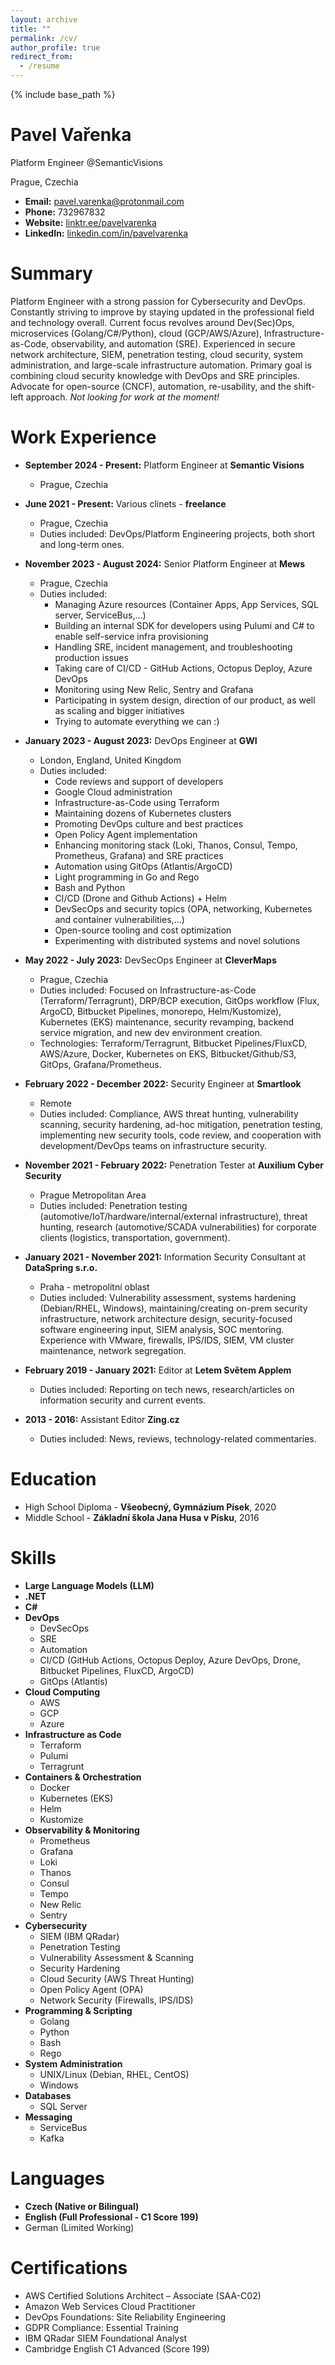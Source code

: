 ```yaml
---
layout: archive
title: ""
permalink: /cv/
author_profile: true
redirect_from:
  - /resume
---
```


{% include base_path %}

# Pavel Vařenka
Platform Engineer @SemanticVisions  

Prague, Czechia

*   **Email:** pavel.varenka@protonmail.com
*   **Phone:** 732967832
*   **Website:** [linktr.ee/pavelvarenka](https://linktr.ee/pavelvarenka)
*   **LinkedIn:** [linkedin.com/in/pavelvarenka](https://www.linkedin.com/in/pavelvarenka)

Summary
======
Platform Engineer with a strong passion for Cybersecurity and DevOps. Constantly striving to improve by staying updated in the professional field and technology overall. Current focus revolves around Dev(Sec)Ops, microservices (Golang/C#/Python), cloud (GCP/AWS/Azure), Infrastructure-as-Code, observability, and automation (SRE). Experienced in secure network architecture, SIEM, penetration testing, cloud security, system administration, and large-scale infrastructure automation. Primary goal is combining cloud security knowledge with DevOps and SRE principles. Advocate for open-source (CNCF), automation, re-usability, and the shift-left approach. *Not looking for work at the moment!*

Work Experience
======
*   **September 2024 - Present:** Platform Engineer at **Semantic Visions**
    *   Prague, Czechia

*   **June 2021 - Present:** Various clinets - **freelance**
    *   Prague, Czechia
    *   Duties included: DevOps/Platform Engineering projects, both short and long-term ones.

*   **November 2023 - August 2024:** Senior Platform Engineer at **Mews**
    *   Prague, Czechia
    *   Duties included:
        *   Managing Azure resources (Container Apps, App Services, SQL server, ServiceBus,...)
        *   Building an internal SDK for developers using Pulumi and C# to enable self-service infra provisioning
        *   Handling SRE, incident management, and troubleshooting production issues
        *   Taking care of CI/CD - GitHub Actions, Octopus Deploy, Azure DevOps
        *   Monitoring using New Relic, Sentry and Grafana
        *   Participating in system design, direction of our product, as well as scaling and bigger initiatives
        *   Trying to automate everything we can :)

*   **January 2023 - August 2023:** DevOps Engineer at **GWI**
    *   London, England, United Kingdom
    *   Duties included:
        *   Code reviews and support of developers
        *   Google Cloud administration
        *   Infrastructure-as-Code using Terraform
        *   Maintaining dozens of Kubernetes clusters
        *   Promoting DevOps culture and best practices
        *   Open Policy Agent implementation
        *   Enhancing monitoring stack (Loki, Thanos, Consul, Tempo, Prometheus, Grafana) and SRE practices
        *   Automation using GitOps (Atlantis/ArgoCD)
        *   Light programming in Go and Rego
        *   Bash and Python
        *   CI/CD (Drone and Github Actions) + Helm
        *   DevSecOps and security topics (OPA, networking, Kubernetes and container vulnerabilities,...)
        *   Open-source tooling and cost optimization
        *   Experimenting with distributed systems and novel solutions

*   **May 2022 - July 2023:** DevSecOps Engineer at **CleverMaps**
    *   Prague, Czechia
    *   Duties included: Focused on Infrastructure-as-Code (Terraform/Terragrunt), DRP/BCP execution, GitOps workflow (Flux, ArgoCD, Bitbucket Pipelines, monorepo, Helm/Kustomize), Kubernetes (EKS) maintenance, security revamping, backend service migration, and new dev environment creation.
    *   Technologies: Terraform/Terragrunt, Bitbucket Pipelines/FluxCD, AWS/Azure, Docker, Kubernetes on EKS, Bitbucket/Github/S3, GitOps, Grafana/Prometheus.

*   **February 2022 - December 2022:** Security Engineer at **Smartlook**
    *   Remote
    *   Duties included: Compliance, AWS threat hunting, vulnerability scanning, security hardening, ad-hoc mitigation, penetration testing, implementing new security tools, code review, and cooperation with development/DevOps teams on infrastructure security.

*   **November 2021 - February 2022:** Penetration Tester at **Auxilium Cyber Security**
    *   Prague Metropolitan Area
    *   Duties included: Penetration testing (automotive/IoT/hardware/internal/external infrastructure), threat hunting, research (automotive/SCADA vulnerabilities) for corporate clients (logistics, transportation, government).

*   **January 2021 - November 2021:** Information Security Consultant at **DataSpring s.r.o.**
    *   Praha - metropolitní oblast
    *   Duties included: Vulnerability assessment, systems hardening (Debian/RHEL, Windows), maintaining/creating on-prem security infrastructure, network architecture design, security-focused software engineering input, SIEM analysis, SOC mentoring. Experience with VMware, firewalls, IPS/IDS, SIEM, VM cluster maintenance, network segregation.

*   **February 2019 - January 2021:** Editor at **Letem Světem Applem**
    *   Duties included: Reporting on tech news, research/articles on information security and current events.

*   **2013 - 2016:** Assistant Editor **Zing.cz**
    *   Duties included: News, reviews, technology-related commentaries.

Education
======
*   High School Diploma - **Všeobecný, Gymnázium Písek**, 2020
*   Middle School - **Základní škola Jana Husa v Písku**, 2016

Skills
======
*   **Large Language Models (LLM)**
*   **.NET**
*   **C#**
*   **DevOps**
    *   DevSecOps
    *   SRE
    *   Automation
    *   CI/CD (GitHub Actions, Octopus Deploy, Azure DevOps, Drone, Bitbucket Pipelines, FluxCD, ArgoCD)
    *   GitOps (Atlantis)
*   **Cloud Computing**
    *   AWS
    *   GCP
    *   Azure
*   **Infrastructure as Code**
    *   Terraform
    *   Pulumi
    *   Terragrunt
*   **Containers & Orchestration**
    *   Docker
    *   Kubernetes (EKS)
    *   Helm
    *   Kustomize
*   **Observability & Monitoring**
    *   Prometheus
    *   Grafana
    *   Loki
    *   Thanos
    *   Consul
    *   Tempo
    *   New Relic
    *   Sentry
*   **Cybersecurity**
    *   SIEM (IBM QRadar)
    *   Penetration Testing
    *   Vulnerability Assessment & Scanning
    *   Security Hardening
    *   Cloud Security (AWS Threat Hunting)
    *   Open Policy Agent (OPA)
    *   Network Security (Firewalls, IPS/IDS)
*   **Programming & Scripting**
    *   Golang
    *   Python
    *   Bash
    *   Rego
*   **System Administration**
    *   UNIX/Linux (Debian, RHEL, CentOS)
    *   Windows
*   **Databases**
    *   SQL Server
*   **Messaging**
    *   ServiceBus
    *   Kafka

Languages
======
*   **Czech (Native or Bilingual)**
*   **English (Full Professional - C1 Score 199)**
*   German (Limited Working)

Certifications
======
*   AWS Certified Solutions Architect – Associate (SAA-C02)
*   Amazon Web Services Cloud Practitioner
*   DevOps Foundations: Site Reliability Engineering
*   GDPR Compliance: Essential Training
*   IBM QRadar SIEM Foundational Analyst
*   Cambridge English C1 Advanced (Score 199)
